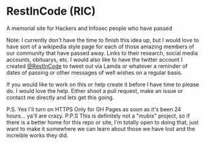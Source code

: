 # RestInCode (RIC)

A memorial site for Hackers and Infosec people who have passed


Note: I currently don't have the time to finish this idea up, but I would love to have sort of a wikipedia style page for each of those amazing members of our community that have passed away. Links to their research, social media accounts, obituarys, etc. I would also like to have the twitter account I created [@RestInCode](https://twitter.com/RestInCode) to tweet out via Lamda or whatever a reminder of dates of passing or other messages of well wishes on a regular basis.

If you would like to work on this or help create it before I have time to please do. I would love the help. Either shoot a pull request, make an issue or contact me directly and lets get this going.

P.S. Yes I'll turn on HTTPS Only for GH Pages as soon as it's been 24 hours... ya'll are crazy.
P.P.S This is definitely not a "mubix" project, so if there is a better home for this repo or site, I'm totally open to doing that, just want to make it somewhere we can learn about those we have lost and the increible works they did.
